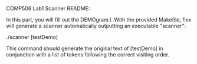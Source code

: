 COMP506 Lab1 Scanner README:

In this part, you will fill out the DEMOgram.l. With the provided Makefile, flex will
generate a scanner automatically outputting an executable "scanner":

./scanner [testDemo]

This command should generate the original text of [testDemo] in conjunction with a list of
tokens following the correct visiting order.
